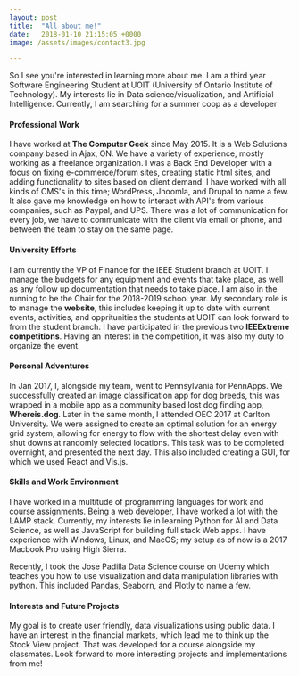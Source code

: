```yaml
---
layout: post
title:  "All about me!"
date:   2018-01-10 21:15:05 +0000
image: /assets/images/contact3.jpg

---
```



So I see you're interested in learning more about me. I am a third year Software Engineering Student at UOIT (University of Ontario Institute of Technology). My interests lie in Data science/visualization, and Artificial Intelligence. Currently, I am searching for a summer coop as a developer


#### Professional Work

I have worked at **The Computer Geek** since May 2015. It is a Web Solutions company based in Ajax, ON. We have a variety of experience, mostly working as a freelance organization. I was a Back End Developer with a focus on fixing e-commerce/forum sites, creating static html sites, and adding functionality to sites based on client demand. I have worked with all kinds of CMS's in this time; WordPress, Jhoomla, and Drupal to name a few. It also gave me knowledge on how to interact with API's from various companies, such as Paypal, and UPS. There was a lot of communication for every job, we have to communicate with the client via email or phone, and between the team to stay on the same page.


#### University Efforts

I am currently the VP of Finance for the IEEE Student branch at UOIT. I manage the budgets for any equipment and events that take place, as well as any follow up documentation that needs to take place. I am also in the running to be the Chair for the 2018-2019 school year. My secondary role is to manage the **website**, this includes keeping it up to date with current events, activities, and oppritunities the students at UOIT can look forward to from the student branch. I have participated in the previous two **IEEExtreme competitions**. Having an interest in the competition, it was also my duty to organize the event. 


#### Personal Adventures

In Jan 2017, I, alongside my team, went to Pennsylvania for PennApps. We successfully created an image classification app for dog breeds, this was wrapped in a mobile app as a community based lost dog finding app, **Whereis.dog**. Later in the same month, I attended OEC 2017 at Carlton University. We were assigned to create an optimal solution for an energy grid system, allowing for energy to flow with the shortest delay even with shut downs at randomly selected locations. This task was to be completed overnight, and presented the next day. This also included creating a GUI, for which we used React and Vis.js.


#### Skills and Work Environment

I have worked in a multitude of programming languages for work and course assignments. Being a web developer, I have worked a lot with the LAMP stack. Currently, my interests lie in learning Python for AI and Data Science, as well as JavaScript for building full stack Web apps. I have experience with Windows, Linux, and MacOS; my setup as of now is a 2017 Macbook Pro using High Sierra. 

Recently, I took the Jose Padilla Data Science course on Udemy which teaches you how to use visualization and data manipulation libraries with python. This included Pandas, Seaborn, and Plotly to name a few.


#### Interests and Future Projects

My goal is to create user friendly, data visualizations using public data. I have an interest in the financial markets, which lead me to think up the Stock View project. That was developed for a course alongside my classmates. Look forward to more interesting projects and implementations from me!